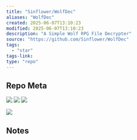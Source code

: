 ```yaml
---
title: "Sinflower/WolfDec"
aliases: "WolfDec"
created: 2025-06-07T13:10:23
modified: 2025-06-07T13:10:23
description: "A Simple Wolf RPG File Decrypter"
source: "https://github.com/Sinflower/WolfDec"
tags:
  - "star"
tags-link:
type: "repo"
---
```

## Repo Meta

![](https://img.shields.io/github/stars/Sinflower/WolfDec?style=for-the-badge&label=stars) ![](https://img.shields.io/github/repo-size/Sinflower/WolfDec?style=for-the-badge&label=size) ![](https://img.shields.io/github/created-at/Sinflower/WolfDec?style=for-the-badge&label=since)

[![](https://github-readme-stats.vercel.app/api/pin/?username=Sinflower&repo=WolfDec&bg_color=00000000)](https://github.com/Sinflower/WolfDec)

## Notes


